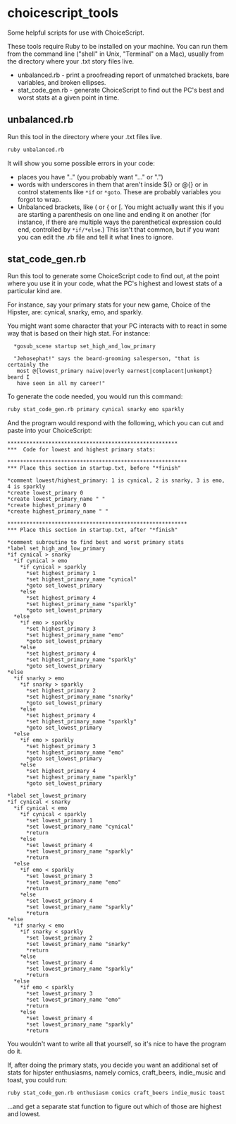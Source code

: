 # choicescript_tools
Some helpful scripts for use with ChoiceScript.

These tools require Ruby to be installed on your machine. You can run them from the command line ("shell" in Unix, "Terminal" on a Mac), usually from the directory where your .txt story files live.

* unbalanced.rb - print a proofreading report of unmatched brackets, bare variables, and broken ellipses.
* stat_code_gen.rb - generate ChoiceScript to find out the PC's best and worst stats at a given point in time.


## unbalanced.rb

Run this tool in the directory where your .txt files live.

```sh
ruby unbalanced.rb
```

It will show you some possible errors in your code:
* places you have ".." (you probably want "..." or ".")
* words with underscores in them that aren't inside ${} or @{} or in control statements like `*if` or `*goto`. These are probably variables you forgot to wrap. 
* Unbalanced brackets, like ( or { or [. You might actually want this if you are starting a parenthesis on one line and ending it on another (for instance, if there are multiple ways the parenthetical expression could end, controlled by `*if/*else`.) This isn't that common, but if you want you can edit the .rb file and tell it what lines to ignore.

## stat_code_gen.rb

Run this tool to generate some ChoiceScript code to find out, at the point where you use it in your code, what the PC's highest and lowest stats of a particular kind are.

For instance, say your primary stats for your new game, Choice of the Hipster, are: cynical, snarky, emo, and sparkly.

You might want some character that your PC interacts with to react in some way that is based on their high stat. For instance:

```
  *gosub_scene startup set_high_and_low_primary

  "Jehosephat!" says the beard-grooming salesperson, "that is certainly the
   most @{lowest_primary naive|overly earnest|complacent|unkempt} beard I
   have seen in all my career!"

```

To generate the code needed, you would run this command:

```sh
ruby stat_code_gen.rb primary cynical snarky emo sparkly
```

And the program would respond with the following, which you can cut and paste into your ChoiceScript:

```
******************************************************  
***  Code for lowest and highest primary stats:

*********************************************************
*** Place this section in startup.txt, before "*finish"

*comment lowest/highest_primary: 1 is cynical, 2 is snarky, 3 is emo, 4 is sparkly
*create lowest_primary 0
*create lowest_primary_name " "
*create highest_primary 0
*create highest_primary_name " "

*********************************************************
*** Place this section in startup.txt, after "*finish"

*comment subroutine to find best and worst primary stats
*label set_high_and_low_primary
*if cynical > snarky
  *if cynical > emo
    *if cynical > sparkly
      *set highest_primary 1
      *set highest_primary_name "cynical"
      *goto set_lowest_primary
    *else
      *set highest_primary 4
      *set highest_primary_name "sparkly"
      *goto set_lowest_primary
  *else
    *if emo > sparkly
      *set highest_primary 3
      *set highest_primary_name "emo"
      *goto set_lowest_primary
    *else
      *set highest_primary 4
      *set highest_primary_name "sparkly"
      *goto set_lowest_primary
*else
  *if snarky > emo
    *if snarky > sparkly
      *set highest_primary 2
      *set highest_primary_name "snarky"
      *goto set_lowest_primary
    *else
      *set highest_primary 4
      *set highest_primary_name "sparkly"
      *goto set_lowest_primary
  *else
    *if emo > sparkly
      *set highest_primary 3
      *set highest_primary_name "emo"
      *goto set_lowest_primary
    *else
      *set highest_primary 4
      *set highest_primary_name "sparkly"
      *goto set_lowest_primary

*label set_lowest_primary
*if cynical < snarky
  *if cynical < emo
    *if cynical < sparkly
      *set lowest_primary 1
      *set lowest_primary_name "cynical"
      *return
    *else
      *set lowest_primary 4
      *set lowest_primary_name "sparkly"
      *return
  *else
    *if emo < sparkly
      *set lowest_primary 3
      *set lowest_primary_name "emo"
      *return
    *else
      *set lowest_primary 4
      *set lowest_primary_name "sparkly"
      *return
*else
  *if snarky < emo
    *if snarky < sparkly
      *set lowest_primary 2
      *set lowest_primary_name "snarky"
      *return
    *else
      *set lowest_primary 4
      *set lowest_primary_name "sparkly"
      *return
  *else
    *if emo < sparkly
      *set lowest_primary 3
      *set lowest_primary_name "emo"
      *return
    *else
      *set lowest_primary 4
      *set lowest_primary_name "sparkly"
      *return
```

You wouldn't want to write all that yourself, so it's nice to have the program do it.

If, after doing the primary stats, you decide you want an additional set of stats for hipster enthusiasms, namely comics, craft_beers, indie_music and toast, you could run:

```sh
ruby stat_code_gen.rb enthusiasm comics craft_beers indie_music toast
```

...and get a separate stat function to figure out which of those are highest and lowest.

